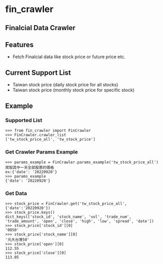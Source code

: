 # fin_crawler
## Finalcial Data Crawler


## Features
- Fetch Finalcial data like stock price or future price etc.

## Current Support List
- Taiwan stock price (daily stock price for all stocks)
- Taiwan stock price (monthly stock price for specific stock)

## Example

### Supported List
```
>>> from fin_crawler import FinCrawler
>>> FinCrawler.crawler_list
['tw_stock_price_all', 'tw_stock_price']
```

### Get Crawler Params Example
```
>>> params_example = FinCrawler.params_example('tw_stock_price_all')
爬取其中一天全部股票的價格
ex:{'date': '20220920'}
>>> params_example
{'date': '20220920'}
```

### Get Data
```
>>> stock_price = FinCrawler.get('tw_stock_price_all',{'date':'20220920'})
>>> stock_price.keys()
dict_keys(['stock_id', 'stock_name', 'vol', 'trade_num', 'trade_amount', 'open', 'close', 'high', 'low', 'spread', 'date'])
>>> stock_price['stock_id'][0]
'0050'
>>> stock_price['stock_name'][0]
'元大台灣50'
>>> stock_price['open'][0]
112.55
>>> stock_price['close'][0]
113.05
```